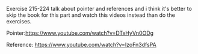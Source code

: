 Exercise 215-224 talk about pointer and references and i think it's better to skip the book for this part and watch this videos instead than do the exercises.

Pointer:https://www.youtube.com/watch?v=DTxHyVn0ODg

Reference: https://www.youtube.com/watch?v=IzoFn3dfsPA